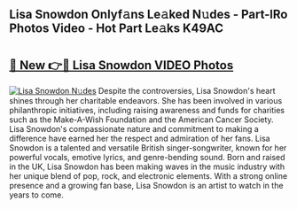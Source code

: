 ## Lisa Snowdon Onlyf𝚊ns Le𝚊ked N𝚞des - Part-lRo Photos Video - Hot Part Le𝚊ks K49AC

# <h2><a href="http://ab61730.deff.icu/?id=Lisa+Snowdon">🔗 New 👉🔴 Lisa Snowdon VIDEO Photos</a></h2>

[![Lisa Snowdon N𝚞des](https://i.imgur.com/rIISA9y.gif)](http://ab61730.deff.icu/?id=Lisa+Snowdon)
Despite the controversies, Lisa Snowdon's heart shines through her charitable endeavors. She has been involved in various philanthropic initiatives, including raising awareness and funds for charities such as the Make-A-Wish Foundation and the American Cancer Society. Lisa Snowdon's compassionate nature and commitment to making a difference have earned her the respect and admiration of her fans. Lisa Snowdon is a talented and versatile British singer-songwriter, known for her powerful vocals, emotive lyrics, and genre-bending sound. Born and raised in the UK, Lisa Snowdon has been making waves in the music industry with her unique blend of pop, rock, and electronic elements. With a strong online presence and a growing fan base, Lisa Snowdon is an artist to watch in the years to come.
